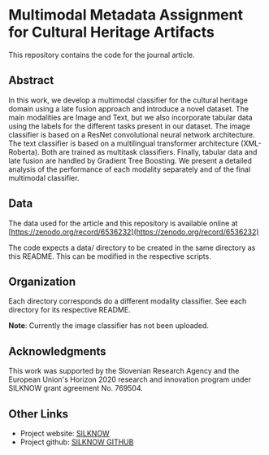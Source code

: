 # Multimodal Metadata Assignment for Cultural Heritage Artifacts
This repository contains the code for the journal article.

## Abstract
In this work, we develop a multimodal classifier for the cultural heritage domain using a late fusion approach and introduce a novel dataset. The main modalities are Image and Text, but we also incorporate tabular data using the labels for the different tasks present in our dataset. The image classifier is based on a ResNet convolutional neural network architecture. The text classifier is based on a multilingual transformer architecture (XML-Roberta). Both are trained as multitask classifiers. Finally, tabular data and late fusion are handled by Gradient Tree Boosting. We present a detailed analysis of the performance of each modality separately and of the final multimodal classifier.

## Data
The data used for the article and this repository is available online at [https://zenodo.org/record/6536232](https://zenodo.org/record/6536232)

The code expects a data/ directory to be created in the same directory as this
README. This can be modified in the respective scripts.

## Organization
Each directory corresponds do a different modality classifier. See each
directory for its respective README.

**Note**: Currently the image classifier has not been uploaded.


## Acknowledgments
This work was supported by the Slovenian Research Agency and the European Union's Horizon 2020 research and innovation program under SILKNOW grant agreement No. 769504.


## Other Links

* Project website: [SILKNOW](https://silknow.eu)
* Project github: [SILKNOW GITHUB](https://github.com/silknow)
